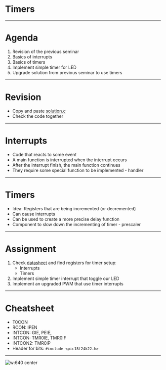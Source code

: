 # Timers

---

# Agenda
 1. Revision of the previous seminar
 1. Basics of interrupts
 1. Basics of timers
 1. Implement simple timer for LED
 1. Upgrade solution from previous seminar to use timers

---

# Revision
 - Copy and paste [solution.c](https://github.com/Northeus/embedded_intro/tree/master/seminar03/code/solution.c)
 - Check the code together

---

# Interrupts
 - Code that reacts to some event
 - A main function is interrupted when the interrupt occurs
 - After the interrupt finish, the main function continues
 - They require some special function to be implemented - handler

---

# Timers
 - Idea: Registers that are being incremented (or decremented)
 - Can cause interrupts
 - Can be used to create a more precise delay function
 - Component to slow down the incrementing of timer - prescaler

---

# Assignment
 1. Check [datasheet](https://ww1.microchip.com/downloads/en/DeviceDoc/40001412G.pdf)
    and find registers for timer setup:
    * Interrupts
    * Timers
 1. Implement simple timer interrupt that toggle our LED
 1. Implement an upgraded PWM that use timer interrupts

---

# Cheatsheet
 - T0CON
 - RCON: IPEN
 - INTCON: GIE, PEIE,
 - INTCON: TMR0IE, TMR0IF
 - INTCON2: TMR0IP
 - Header for bits: `#include <pic18f24k22.h>`

---

<style>
    img[alt~="center"]
    {
        display: block;
        margin: 0 auto;
    }
</style>

![w:640 center](https://static.wikia.nocookie.net/multiversus/images/d/db/ROThumb_ThatsAllFolks.png)
